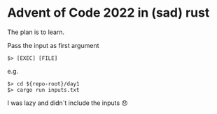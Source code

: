 # Advent of Code 2022 in (sad) rust

The plan is to learn.

Pass the input as first argument

```$> [EXEC] [FILE]```

e.g.

```
$> cd ${repo-root}/day1
$> cargo run inputs.txt
```

 I was lazy and didn´t include the inputs :disappointed: